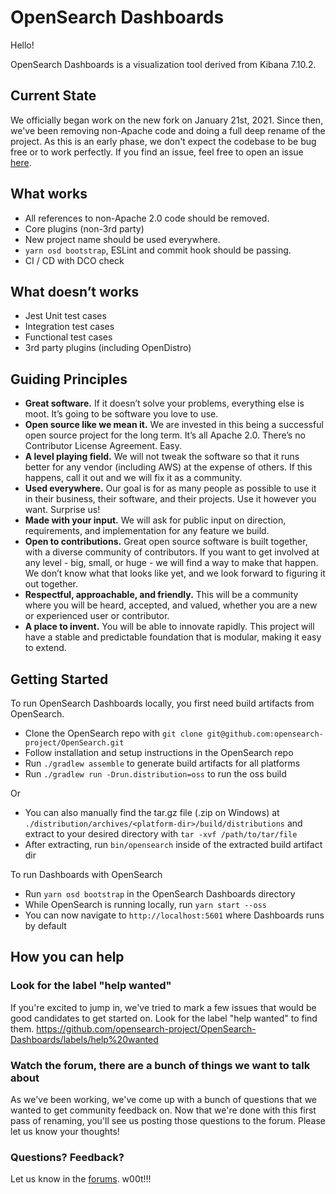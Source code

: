 # OpenSearch Dashboards

Hello!

OpenSearch Dashboards is a visualization tool derived from Kibana 7.10.2.

## Current State

We officially began work on the new fork on January 21st, 2021. Since then, we've been removing non-Apache code and doing a full deep rename of the project. As this is an early phase, we don't expect the codebase to be bug free or to work perfectly. If you find an issue, feel free to open an issue [here](https://github.com/opensearch-project/OpenSearch-Dashboards/issues). 

## What works

* All references to non-Apache 2.0 code should be removed.
* Core plugins (non-3rd party)
* New project name should be used everywhere.
* ```yarn osd bootstrap```, ESLint and commit hook should be passing.
* CI / CD with DCO check

## What doesn’t works

* Jest Unit test cases
* Integration test cases
* Functional test cases
* 3rd party plugins (including OpenDistro)

## Guiding Principles


* **Great software.** If it doesn’t solve your problems, everything else is moot. It’s going to be software you love to use.
* **Open source like we mean it.** We are invested in this being a successful open source project for the long term. It’s all Apache 2.0. There’s no Contributor License Agreement. Easy.
* **A level playing field.** We will not tweak the software so that it runs better for any vendor (including AWS) at the expense of others. If this happens, call it out and we will fix it as a community.
* **Used everywhere.** Our goal is for as many people as possible to use it in their business, their software, and their projects. Use it however you want. Surprise us!
* **Made with your input.** We will ask for public input on direction, requirements, and implementation for any feature we build.
* **Open to contributions.** Great open source software is built together, with a diverse community of contributors. If you want to get involved at any level - big, small, or huge - we will find a way to make that happen. We don’t know what that looks like yet, and we look forward to figuring it out together.
* **Respectful, approachable, and friendly.** This will be a community where you will be heard, accepted, and valued, whether you are a new or experienced user or contributor.
* **A place to invent.** You will be able to innovate rapidly. This project will have a stable and predictable foundation that is modular, making it easy to extend.

## Getting Started

To run OpenSearch Dashboards locally, you first need build artifacts from OpenSearch.
* Clone the OpenSearch repo with ```git clone git@github.com:opensearch-project/OpenSearch.git```
* Follow installation and setup instructions in the OpenSearch repo
* Run ```./gradlew assemble``` to generate build artifacts for all platforms
* Run ```./gradlew run -Drun.distribution=oss``` to run the oss build

Or
* You can also manually find the tar.gz file (.zip on Windows) at ```./distribution/archives/<platform-dir>/build/distributions``` and extract to your desired directory with ```tar -xvf /path/to/tar/file```
* After extracting, run ```bin/opensearch``` inside of the extracted build artifact dir

To run Dashboards with OpenSearch
* Run ```yarn osd bootstrap``` in the OpenSearch Dashboards directory
* While OpenSearch is running locally, run ```yarn start --oss```
* You can now navigate to ```http://localhost:5601``` where Dashboards runs by default

## How you can help

### Look for the label "help wanted"

If you're excited to jump in, we've tried to mark a few issues that would be good candidates to get started on. Look for the label "help wanted" to find them. https://github.com/opensearch-project/OpenSearch-Dashboards/labels/help%20wanted

### Watch the forum, there are a bunch of things we want to talk about

As we've been working, we've come up with a bunch of questions that we wanted to get community feedback on. Now that we're done with this first pass of renaming, you'll see us posting those questions to the forum. Please let us know your thoughts!

### Questions? Feedback?

Let us know in the [forums](https://discuss.opendistrocommunity.dev/). w00t!!!